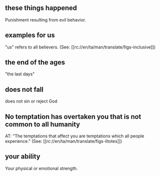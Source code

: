 ## these things happened ##

Punishment resulting from evil behavior.

## examples for us ##

"us" refers to all believers. (See: [[rc://en/ta/man/translate/figs-inclusive]])

## the end of the ages ##

"the last days"

## does not fall ##

does not sin or reject God

## No temptation has overtaken you that is not common to all humanity ##

AT: "The temptations that affect you are temptations which all people experience." (See: [[rc://en/ta/man/translate/figs-litotes]])

## your ability ##

Your physical or emotional strength.